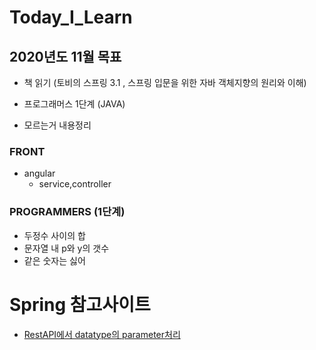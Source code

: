 # Today_I_Learn


## 2020년도 11월 목표

- 책 읽기 (토비의 스프링 3.1 , 스프링 입문을 위한 자바 객체지향의 원리와 이해)

- 프로그래머스 1단계 (JAVA)

- 모르는거 내용정리

### FRONT

- angular
    - service,controller

### PROGRAMMERS (1단계)

- 두정수 사이의 합
- 문자열 내 p와 y의 갯수
- 같은 숫자는 싫어


# Spring 참고사이트

- [RestAPI에서 datatype의 parameter처리](https://browndwarf.tistory.com/48)